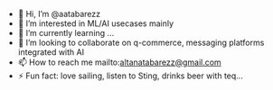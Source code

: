 - 👋 Hi, I’m @aatabarezz
- 👀 I’m interested in ML/AI usecases mainly
- 🌱 I’m currently learning ...
- 💞️ I’m looking to collaborate on q-commerce, messaging platforms integrated with AI
- 📫 How to reach me mailto:altanatabarezz@gmail.com
- ⚡ Fun fact: love sailing, listen to Sting, drinks beer with teq...

<!---
aatabarezz/aatabarezz is a ✨ special ✨ repository because its `README.md` (this file) appears on your GitHub profile.
You can click the Preview link to take a look at your changes.
--->
